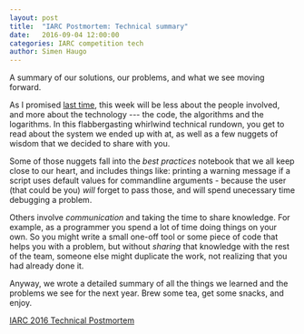 ```yaml
---
layout: post
title:  "IARC Postmortem: Technical summary"
date:   2016-09-04 12:00:00
categories: IARC competition tech
author: Simen Haugo
---
```


A summary of our solutions, our problems, and what we see moving forward.

As I promised [last time](http://www.ascendntnu.no/iarc/competition/2016/08/28/Retrospect-2016.html), this week will be less about the people involved, and more about the technology --- the code, the algorithms and the logarithms. In this flabbergasting whirlwind technical rundown, you get to read about the system we ended up with at, as well as a few nuggets of wisdom that we decided to share with you.

Some of those nuggets fall into the *best practices* notebook that we all keep close to our heart, and includes things like: printing a warning message if a script uses default values for commandline arguments - because the user (that could be you) *will* forget to pass those, and will spend unecessary time debugging a problem.

Others involve *communication* and taking the time to share knowledge. For example, as a programmer you spend a lot of time doing things on your own. So you might write a small one-off tool or some piece of code that helps you with a problem, but without *sharing* that knowledge with the rest of the team, someone else might duplicate the work, not realizing that you had already done it.

Anyway, we wrote a detailed summary of all the things we learned and the problems we see for the next year. Brew some tea, get some snacks, and enjoy.

[IARC 2016 Technical Postmortem](http://www.ascendntnu.no/publications/iarc16/index.html)

